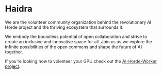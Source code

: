 # Haidra 

We are the volunteer community organization behind the revolutionary AI Horde project and the thriving ecosystem that surrounds it.

We embody the boundless potential of open collaboration and strive to create an inclusive and innovative space for all. Join us as we explore the infinite possibilities of the open commons and shape the future of AI together.

If you're looking how to volenteer your GPU check out the [AI-Horde-Worker project](https://github.com/Haidra-Org/AI-Horde-Worker).


<!--

**Here are some ideas to get you started:**

🙋‍♀️ A short introduction - what is your organization all about?
🌈 Contribution guidelines - how can the community get involved?
👩‍💻 Useful resources - where can the community find your docs? Is there anything else the community should know?
🍿 Fun facts - what does your team eat for breakfast?
🧙 Remember, you can do mighty things with the power of [Markdown](https://docs.github.com/github/writing-on-github/getting-started-with-writing-and-formatting-on-github/basic-writing-and-formatting-syntax)
-->
